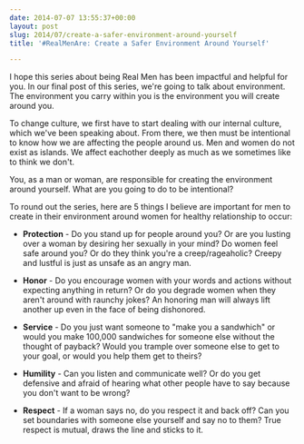 ```yaml
---
date: 2014-07-07 13:55:37+00:00
layout: post
slug: 2014/07/create-a-safer-environment-around-yourself
title: '#RealMenAre: Create a Safer Environment Around Yourself'

---
```


I hope this series about being Real Men has been impactful and helpful for you. In our final post of this series, we're going to talk about environment. The environment you carry within you is the environment you will create around you.





To change culture, we first have to start dealing with our internal culture, which we've been speaking about. From there, we then must be intentional to know how we are affecting the people around us.
Men and women do not exist as islands. We affect eachother deeply as much as we sometimes like to think we don't.





You, as a man or woman, are responsible for creating the environment around yourself. What are you going to do to be intentional?





To round out the series, here are 5 things I believe are important for men to create in their environment around women for healthy relationship to occur:







  * **Protection** - Do you stand up for people around you? Or are you lusting over a woman by desiring her sexually in your mind? Do women feel safe around you? Or do they think you're a creep/rageaholic? Creepy and lustful is just as unsafe as an angry man.


  * **Honor** - Do you encourage women with your words and actions without expecting anything in return? Or do you degrade women when they aren't around with raunchy jokes? An honoring man will always lift another up even in the face of being dishonored.


  * **Service** - Do you just want someone to "make you a sandwhich" or would you make 100,000 sandwiches for someone else without the thought of payback? Would you trample over someone else to get to your goal, or would you help them get to theirs?


  * **Humility** - Can you listen and communicate well? Or do you get defensive and afraid of hearing what other people have to say because you don't want to be wrong?


  * **Respect** - If a woman says no, do you respect it and back off? Can you set boundaries with someone else yourself and say no to them? True respect is mutual, draws the line and sticks to it.
